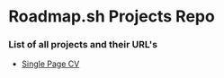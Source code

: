 # Roadmap.sh Projects Repo

### List of all projects and their URL's

 - [Single Page CV](https://roadmap.sh/projects/single-page-cv)
